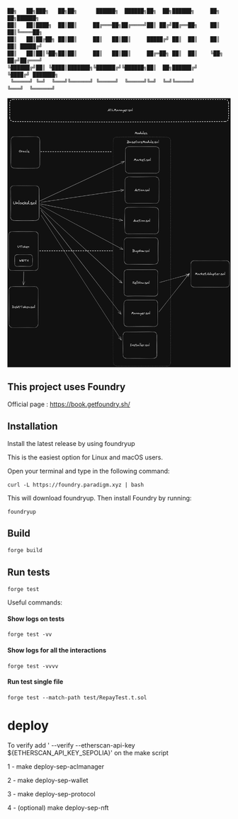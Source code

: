 <!-- prettier-ignore-start -->
```        
██╗   ██╗███╗   ██╗██╗      ██████╗  ██████╗██╗  ██╗██████╗     ██╗   ██╗██████╗ 
██║   ██║████╗  ██║██║     ██╔═══██╗██╔════╝██║ ██╔╝██╔══██╗    ██║   ██║╚════██╗
██║   ██║██╔██╗ ██║██║     ██║   ██║██║     █████╔╝ ██║  ██║    ██║   ██║ █████╔╝
██║   ██║██║╚██╗██║██║     ██║   ██║██║     ██╔═██╗ ██║  ██║    ╚██╗ ██╔╝██╔═══╝ 
╚██████╔╝██║ ╚████║███████╗╚██████╔╝╚██████╗██║  ██╗██████╔╝     ╚████╔╝ ███████╗
 ╚═════╝ ╚═╝  ╚═══╝╚══════╝ ╚═════╝  ╚═════╝╚═╝  ╚═╝╚═════╝       ╚═══╝  ╚══════╝
```                                                                                         
<!-- prettier-ignore-end -->

![Arquitecture](/_images/arquitecutre.png "Arquitecture")

## This project uses Foundry

Official page : https://book.getfoundry.sh/

## Installation

Install the latest release by using foundryup

This is the easiest option for Linux and macOS users.

Open your terminal and type in the following command:

```
curl -L https://foundry.paradigm.xyz | bash
```

This will download foundryup. Then install Foundry by running:

```
foundryup
```

## Build

```
forge build
```

## Run tests

```
forge test
```

Useful commands:

#### Show logs on tests

```
forge test -vv
```

#### Show logs for all the interactions

```
forge test -vvvv
```

#### Run test single file

```
forge test --match-path test/RepayTest.t.sol
```

# deploy

To verify add ' --verify --etherscan-api-key ${ETHERSCAN_API_KEY_SEPOLIA}' on the make script

1 - make deploy-sep-aclmanager

2 - make deploy-sep-wallet

3 - make deploy-sep-protocol

4 - (optional) make deploy-sep-nft
